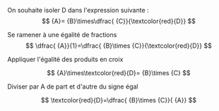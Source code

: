 On souhaite isoler D dans l'expression suivante : 
$$
{A}= {B}\times\dfrac{ {C}}{\textcolor{red}{D}}
$$

 Se ramener à une égalité de fractions 
 $$ 
 \dfrac{ {A}}{1}=\dfrac{ {B}\times {C}}{\textcolor{red}{D}} 
$$

 Appliquer l'égalité des produits en croix 

$$ 
 {A}\times\textcolor{red}{D}= {B}\times {C} 
$$
 
 Diviser par A de part et d'autre du signe égal 
 
$$ 
 \textcolor{red}{D}=\dfrac{ {B}\times {C}}{ {A}} 
$$
 